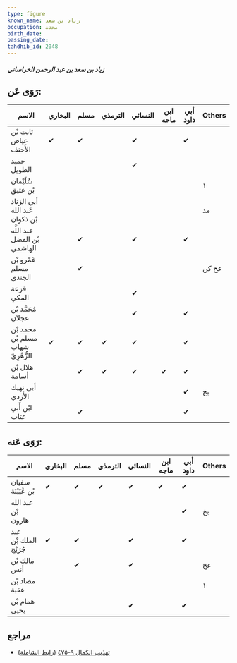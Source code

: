 ```yaml
---
type: figure
known_name: زياد بن سعد
occupation: محدث
birth_date:
passing_date:
tahdhib_id: 2048
---
```

##### زياد بن سعد بن عبد الرحمن الخراساني

## رَوَى عَن:
| الاسم                              | البخاري | مسلم | الترمذي | النسائي | ابن ماجه | أبي داود | Others |
| ---------------------------------- | ------- | ---- | ------- | ------- | -------- | -------- | ------ |
| ثابت بْن عياض الأَحنف              | ✔       | ✔    |         | ✔       |          | ✔        |        |
| حميد الطويل                        |         |      |         | ✔       |          |          |        |
| سُلَيْمان بْن عتيق                 |         |      |         |         |          |          | ١      |
| أبي الزناد عَبد الله بْن ذكوان     |         |      |         |         |          |          | مد     |
| عبد اللَّه بْن الفضل الهاشمي       |         | ✔    |         | ✔       |          | ✔        |        |
| عَمْرو بْن مسلم الجندي             |         | ✔    |         |         |          |          | عخ كن  |
| قزعة المكي                         |         |      |         | ✔       |          |          |        |
| مُحَمَّد بْن عجلان                 |         |      |         | ✔       |          | ✔        |        |
| محمد بْن مسلم بْن شهاب الزُّهْرِيّ | ✔       | ✔    | ✔       | ✔       |          | ✔        |        |
| هلال بْن أسامة                     |         | ✔    | ✔       | ✔       | ✔        | ✔        |        |
| أبي نهيك الأزدي                    |         |      |         |         |          | ✔        | بخ     |
| ابْن أَبي عتاب                     |         | ✔    |         |         |          | ✔        |        |
## رَوَى عَنه:
| الاسم                 | البخاري | مسلم | الترمذي | النسائي | ابن ماجه | أبي داود | Others |
| --------------------- | ------- | ---- | ------- | ------- | -------- | -------- | ------ |
| سفيان بْن عُيَيْنَة   | ✔       | ✔    | ✔       | ✔       | ✔        | ✔        |        |
| عبد الله بْن هارون    |         |      |         |         |          | ✔        | بخ     |
| عبد الملك بْن جُرَيْج | ✔       | ✔    |         | ✔       |          | ✔        |        |
| مالك بْن أنس          |         | ✔    |         | ✔       |          |          | عخ     |
| مصاد بْن عقبة         |         |      |         |         |          |          | ١      |
| همام بْن يحيى         |         |      |         | ✔       |          | ✔        |        |
## مراجع
- [تهذيب الكمال ٩-٤٧٥](obsidian://open?vault=Tahdhib-al-Kamal&file=Figures/٢٠٤٨-زياد%20بن%20سعد%20بن%20عبد%20الرحمن%20الخراساني) ([رابط الشاملة](https://shamela.ws/book/3722/4715))